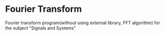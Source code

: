 # Fourier Transform
Fourier transform program(without using external library, FFT algorithm) for the subject "Signals and Systems"

